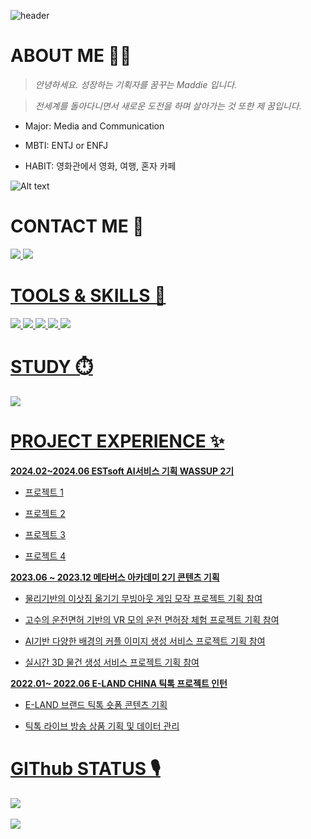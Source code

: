 
![header](https://capsule-render.vercel.app/api?type=cylinder&color=30:B296FF,50:C1D2DC&height=150&text=Hello!%20I'm%20Maddie&animation=twinkling&fontColor=FFFFFF&fontSize=40)   

# ABOUT ME 🧚‍♀️
  >  *안녕하세요. 성장하는 기획자를 꿈꾸는 Maddie 입니다.*
  
  >   *전세계를 돌아다니면서 새로운 도전을 하며 살아가는 것 또한 제 꿈입니다.*

  * Major: Media and Communication
  
  * MBTI: ENTJ or ENFJ   
  
  * HABIT: 영화관에서 영화, 여행, 혼자 카페   
  


![Alt text](https://windowscustomization.com/wp-content/uploads/2019/10/Lost-in-Space.gif)


# CONTACT ME 🫶
<a href='https://www.instagram.com/shimn_/'><img src = 'https://img.shields.io/badge/Instagram-E4405F?style=for-the-badge&logo=instagram&logoColor=white'> <a href='https://github.com/Maddie314/wassup2.git'><img src = 'https://img.shields.io/badge/GitHub-100000?style=for-the-badge&logo=github&logoColor=white'>
  
# TOOLS & SKILLS 🤖
<img src = 'https://img.shields.io/badge/MySQL-00000F?style=for-the-badge&logo=mysql&logoColor=white'> <img src = 'https://img.shields.io/badge/Python-3776AB?style=for-the-badge&logo=python&logoColor=white'> <img src ='https://img.shields.io/badge/Figma-F24E1E?style=for-the-badge&logo=figma&logoColor=white'> <img src ='https://img.shields.io/badge/Miro-050038?style=for-the-badge&logo=Miro&logoColor=white'> <img src ='https://img.shields.io/badge/Notion-000000?style=for-the-badge&logo=notion&logoColor=white'>
   
# STUDY ⏱️
<a href='https://www.notion.so/oreumi/6a8a77b182a046e39bf3d00617e28b90?pvs=4'><img src = 'https://img.shields.io/badge/Notion-000000?style=for-the-badge&logo=notion&logoColor=white'>
  
# PROJECT EXPERIENCE ✨

**2024.02~2024.06 ESTsoft AI서비스 기획 WASSUP 2기**   
* 프로젝트 1
  
* 프로젝트 2
  
* 프로젝트 3
  
* 프로젝트 4
  
   
**2023.06 ~ 2023.12 메타버스 아카데미 2기 콘텐츠 기획**
* 물리기반의 이삿짐 옮기기 무빙아웃 게임 모작 프로젝트 기획 참여
  
* 고수의 운전면허 기반의 VR 모의 운전 면허장 체험 프로젝트 기획 참여
  
* AI기반 다양한 배경의 커플 이미지 생성 서비스 프로젝트 기획 참여
  
* 실시간 3D 물건 생성 서비스 프로젝트 기획 참여

   
**2022.01~ 2022.06 E-LAND CHINA 틱톡 프로젝트 인턴**
* E-LAND 브랜드 틱톡 숏폼 콘텐츠 기획
  
* 틱톡 라이브 방송 상품 기획 및 데이터 관리

# GIThub STATUS 🎙️

<img src="https://github-readme-stats.vercel.app/api/top-langs/?username=Maddie314&layout=compact"><br><br>
<img src="https://github-readme-stats.vercel.app/api?username=Maddie314&show_icons=true">

